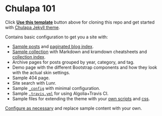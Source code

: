 # Chulapa 101

Click [**Use this template**](https://github.com/dieghernan/chulapa-101/generate) button above for cloning this repo and get started with [Chulapa Jekyll theme](https://github.com/dieghernan/chulapa).

Contains basic configuration to get you a site with:

- [Sample posts](./_posts/) and [paginated blog index](./blog/index.html).
- [Sample collection](./_cheatsheet/) with Markdown and kramdown cheatsheets and [collection index](./_pages/cheatsheet.md).
- Archive pages for posts grouped by year, category, and tag.
- Demo page with the different Bootstrap components and how they look with the actual skin settings.
- Sample 404 page.
- Site search with Lunr.
- Sample [`_config`](_config.yml) with minimal configuration.
- Sample [`.travis.yml`](README_ALGOLIA.travis.yml) for using Algolia+Travis CI.
- Sample files for extending the theme with your [own scripts](./_includes/custom/) and [css](./assets/css/).

[Configure as necessary](https://dieghernan.github.io/chulapa/docs/02-config) and replace sample content with your own.